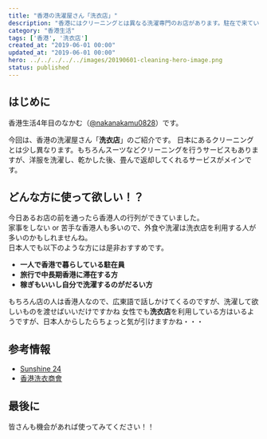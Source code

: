 ```yaml
---
title: "香港の洗濯屋さん「洗衣店」"
description: "香港にはクリーニングとは異なる洗濯専門のお店があります。駐在で来ている方など一人暮らしの方にはとても便利です。"
category: "香港生活"
tags: ['香港', '洗衣店']
created_at: "2019-06-01 00:00"
updated_at: "2019-06-01 00:00"
hero: ../../../../../images/20190601-cleaning-hero-image.png
status: published
---
```


## はじめに

香港生活4年目のなかむ（[@nakanakamu0828](https://twitter.com/nakanakamu0828)）です。  

今回は、香港の洗濯屋さん「**洗衣店**」のご紹介です。
日本にあるクリーニングとは少し異なります。もちろんスーツなどクリーニングを行うサービスもありますが、洋服を洗濯し、乾かした後、畳んで返却してくれるサービスがメインです。

## どんな方に使って欲しい！？
今日あるお店の前を通ったら香港人の行列ができていました。  
家事をしない or 苦手な香港人も多いので、外食や洗濯は洗衣店を利用する人が多いのかもしれませんね。  
日本人でも以下のような方には是非おすすめです。

- **一人で香港で暮らしている駐在員**
- **旅行で中長期香港に滞在する方**
- **稼ぎもいいし自分で洗濯するのがだるい方**

もちろん店の人は香港人なので、広東語で話しかけてくるのですが、洗濯して欲しいものを渡せばいいだけですかね
女性でも**洗衣店**を利用している方はいるようですが、日本人からしたらちょっと気が引けますかね・・・


## 参考情報
- [Sunshine 24](http://www.sunshine24.com.hk/)  
- [香港洗衣商會](http://www.laundryassociation.hk/)  

## 最後に
皆さんも機会があれば使ってみてください！！